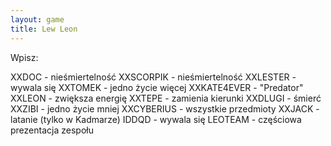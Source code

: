 ```yaml
---
layout: game
title: Lew Leon
---
```


Wpisz:

XXDOC 		- nieśmiertelność
XXSCORPIK 	- nieśmiertelność
XXLESTER 	- wywala się
XXTOMEK 	- jedno życie więcej
XXKATE4EVER	- "Predator"
XXLEON 		- zwiększa energię
XXTEPE 		- zamienia kierunki
XXDLUGI 		- śmierć
XXZIBI 		- jedno życie mniej
XXCYBERIUS 	- wszystkie przedmioty
XXJACK 		- latanie (tylko w Kadmarze)
IDDQD 		- wywala się
LEOTEAM 	- częściowa prezentacja zespołu
